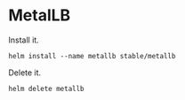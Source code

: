 # MetalLB

Install it.

`helm install --name metallb stable/metallb`

Delete it.

`helm delete metallb`
